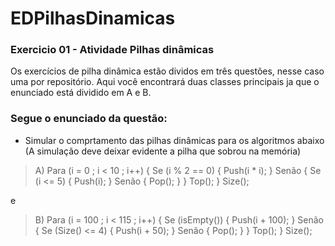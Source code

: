 # EDPilhasDinamicas
### Exercicio 01 - Atividade Pilhas dinâmicas
Os exercícios de pilha dinâmica estão dividos em três questões, nesse caso uma por repositório. 
Aqui você encontrará duas classes principais ja que o enunciado está dividido em A e B.

### Segue o enunciado da questão:

- Simular o comprtamento das pilhas dinâmicas para os algoritmos abaixo (A simulação deve deixar evidente a pilha que sobrou na memória)

> A)
> Para (i = 0 ; i < 10 ; i++) {
     Se (i % 2 == 0) {
        Push(i * i);
      } Senão {
          Se (i <= 5) {
            Push(i);
      } Senão {
            Pop();
      }
    }
   Top();
}
  Size();

e 

> B)
> Para (i = 100 ; i < 115 ; i++) {
Se (isEmpty()) {
Push(i + 100);
} Senão {
Se (Size() <= 4) {
Push(i + 50);
} Senão {
Pop();
}
}
Top();
}
Size();
